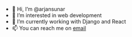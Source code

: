 - 👋 Hi, I’m @arjansunar
- 👀 I’m interested in web development
- 🌱 I’m currently working with Django and React
- 📫 You can reach me on [email](mailto:arjan.gahatrajsunar@gmail.com)

<!---
arjansunar/arjansunar is a ✨ special ✨ repository because its `README.md` (this file) appears on your GitHub profile.
You can click the Preview link to take a look at your changes.
--->
